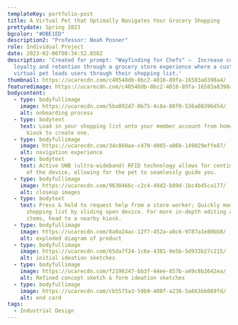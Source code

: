 ```yaml
---
templateKey: portfolio-post
title: A Virtual Pet that Optimally Navigates Your Grocery Shopping
prettydate: Spring 2023
bgcolor: "#DBE1ED"
description2: "Professor: Noah Posner"
role: Individual Project
date: 2023-02-06T08:34:52.858Z
description: 'Created for prompt: "Wayfinding for Chefs" —  Increase customer
  loyalty and retention through a grocery store experience where a customizable
  virtual pet leads users through their shopping list.'
thumbnail: https://ucarecdn.com/c40548db-0bc2-4016-89fa-16583a8398a4/
featuredimage: https://ucarecdn.com/c40548db-0bc2-4016-89fa-16583a8398a4/
bodycontent:
  - type: bodyfullimage
    image: https://ucarecdn.com/5ba092d7-0b75-4c8a-80f0-536a08396d54/
    alt: onboarding process
  - type: bodytext
    text: L﻿oad in your shopping list onto your member account from home, or use the
      kiosk to create one.
  - type: bodyfullimage
    image: https://ucarecdn.com/34c860ae-c470-4065-a06b-149029effe87/
    alt: navigation experience
  - type: bodytext
    text: Active UWB (ultra-wideband) RFID technology allows for centimeter accuracy
      of the device, allowing for the pet to seamlessly guide you.
  - type: bodyfullimage
    image: https://ucarecdn.com/9630466c-c2c4-48d2-b89d-1bc4b45ca177/
    alt: closeup images
  - type: bodytext
    text: Press & hold to request help from a store worker; Quickly modify and edit
      shopping list by sliding open device. For more in-depth editing and adding
      items, head to a nearby kiosk.
  - type: bodyfullimage
    image: https://ucarecdn.com/8a0a24ac-12f7-452a-a0c6-9787a1e80bb8/
    alt: exploded diagram of product
  - type: bodyfullimage
    image: https://ucarecdn.com/65da7f24-1c6e-4381-9e5b-5d933b27c215/
    alt: initial ideation sketches
  - type: bodyfullimage
    image: https://ucarecdn.com/f2196247-bb3f-44ee-857b-a49c8b2642ea/
    alt: Refined concept sketch & form ideation sketches
  - type: bodyfullimage
    image: https://ucarecdn.com/cb5575a3-59b9-408f-a238-5a663bb069fd/
    alt: end card
tags:
  - Industrial Design
---
```

